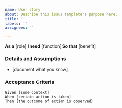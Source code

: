 ```yaml
---
name: User story
about: Describe this issue template's purpose here.
title: ''
labels: ''
assignees: ''

---
```


**As a** [role]
**I need** [function]
**So that** [benefit]
### Details and Assumptions
 * [document what you know]
 ### Acceptance Criteria
```gherkin
Given [some context]
When [certain action is taken]
Then [the outcome of action is observed]
